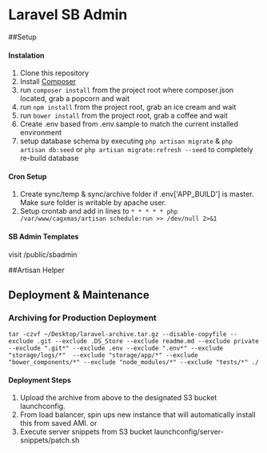 # Laravel SB Admin

##Setup

#### Instalation
1. Clone this repository
2. Install [Composer](https://getcomposer.org/doc/00-intro.md)
3. run `composer install` from the project root where composer.json located, grab a popcorn and wait
4. run `npm install` from the project root, grab an ice cream and wait
5. run `bower install` from the project root, grab a coffee and wait
6. Create .env based from .env.sample to match the current installed environment
7. setup database schema by executing `php artisan migrate` & `php artisan db:seed` or `php artisan migrate:refresh --seed` to completely re-build database

#### Cron Setup
1. Create sync/temp & sync/archive folder if .env['APP_BUILD'] is master. Make sure folder is writable by apache user.
2. Setup crontab and add in lines to `* * * * * php /var/www/cagxmas/artisan schedule:run >> /dev/null 2>&1`

#### SB Admin Templates
visit /public/sbadmin

##Artisan Helper

## Deployment & Maintenance

### Archiving for Production Deployment
`tar -czvf ~/Desktop/laravel-archive.tar.gz --disable-copyfile --exclude .git --exclude .DS_Store --exclude readme.md --exclude private --exclude ".git*" --exclude .env --exclude ".env*" --exclude "storage/logs/*"  --exclude "storage/app/*" --exclude "bower_components/*" --exclude "node_modules/*" --exclude "tests/*" ./`

#### Deployment Steps
1. Upload the archive from above to the designated S3 bucket launchconfig.
2. From load balancer, spin ups new instance that will automatically install this from saved AMI.
or
3. Execute server snippets from S3 bucket launchconfig/server-snippets/patch.sh